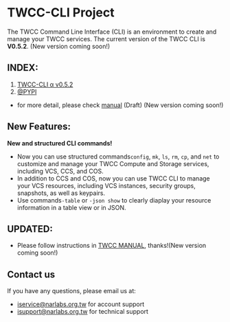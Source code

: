 # TWCC-CLI Project

The TWCC Command Line Interface (CLI) is an environment to create and manage your TWCC services. The current version of the TWCC CLI is **V0.5.2**. (New version coming soon!)

## INDEX: 
1. [TWCC-CLI α v0.5.2](https://github.com/TW-NCHC/TWCC-CLI/tree/v0.5.1) 
1. [@PYPI](https://pypi.org/project/TWCC-CLI/)

- for more detail, please check [manual](https://man.twcc.ai/@twccdocs/twcc-cli-v051) (Draft) (New version coming soon!)

## New Features:
**New and structured CLI commands!**
- Now you can use structured commands`config`, `mk`, `ls`, `rm`, `cp`, and `net` to customize and manage your TWCC Compute and Storage services, including VCS, CCS, and COS.
- In addition to CCS and COS, now you can use TWCC CLI to manage your VCS resources, including VCS instances, security groups, snapshots, as well as keypairs.
- Use commands`-table` or `-json show` to clearly diaplay your resource information in a table view or in JSON.

## UPDATED:
- Please follow instructions in [TWCC MANUAL](https://www.twcc.ai/#doc), thanks!(New version coming soon!)

## Contact us
If you have any questions, please email us at: 
- iservice@narlabs.org.tw for account support
- isupport@narlabs.org.tw for technical support
